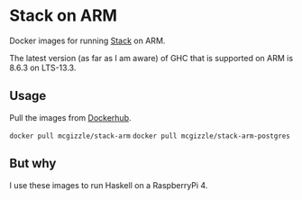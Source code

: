 # Stack on ARM

Docker images for running [Stack](https://docs.haskellstack.org/en/stable/README/) on ARM.

The latest version (as far as I am aware) of GHC that is supported on ARM is 8.6.3 on LTS-13.3.

## Usage

Pull the images from [Dockerhub](https://cloud.docker.com/u/mcgizzle/repository/docker/mcgizzle/stack-arm).

`docker pull mcgizzle/stack-arm`
`docker pull mcgizzle/stack-arm-postgres`

## But why

I use these images to run Haskell on a RaspberryPi 4.
